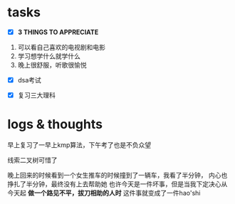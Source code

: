 # tasks
- [x] **3 THINGS TO APPRECIATE**
1. 可以看自己喜欢的电视剧和电影
2. 学习想学什么就学什么
3. 晚上很舒服，听歌很愉悦
- [x] dsa考试
- [x] 复习三大理科


# logs & thoughts

早上复习了一早上kmp算法，下午考了也是不负众望

线索二叉树可惜了

晚上回来的时候看到一个女生推车的时候撞到了一辆车，我看了半分钟，
内心也挣扎了半分钟，最终没有上去帮助她
也许今天是一件坏事，但是当我下定决心从今天起
**做一个路见不平，拔刀相助的人时**
这件事就变成了一件hao'shi



